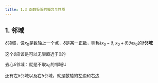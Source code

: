 ```yaml
---
title: 1.3 函数极限的概念与性质
---
```


##  1. 邻域

$\delta$领域，设$x_0$是数轴上一个点，$\delta$是某一正数，则称$(x_0-\delta, x_0+\delta)$为$x_0$的$\delta$**邻域**

这个$\delta$应该是可以无限趋近于0的

去心$\delta$邻域：就是不取$x_0$的邻域U

还有左$\delta$邻域以及右$\delta$邻域，就是数轴的左边和右边

